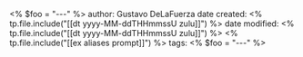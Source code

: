 <% $foo = "---" %>
author: Gustavo DeLaFuerza
date created: <% tp.file.include("[[dt yyyy-MM-ddTHHmmssU zulu]]") %>
date modified: <% tp.file.include("[[dt yyyy-MM-ddTHHmmssU zulu]]") %>
<% tp.file.include("[[ex aliases prompt]]") %>
tags: 
<% $foo = "---" %>